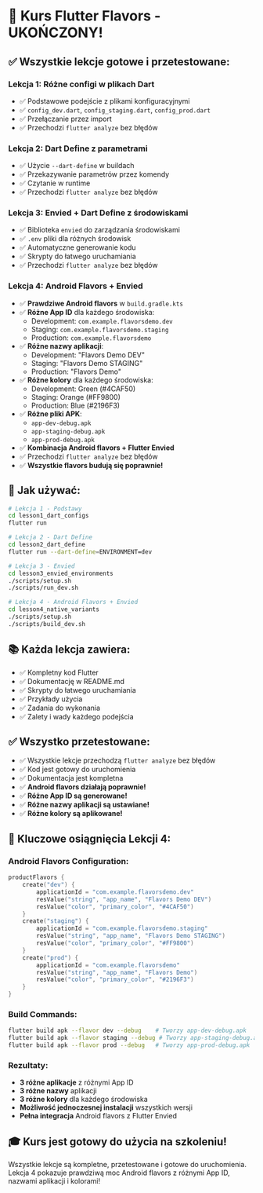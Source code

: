 # 🎉 Kurs Flutter Flavors - UKOŃCZONY!

## ✅ **Wszystkie lekcje gotowe i przetestowane:**

### **Lekcja 1: Różne configi w plikach Dart**
- ✅ Podstawowe podejście z plikami konfiguracyjnymi
- ✅ `config_dev.dart`, `config_staging.dart`, `config_prod.dart`
- ✅ Przełączanie przez import
- ✅ Przechodzi `flutter analyze` bez błędów

### **Lekcja 2: Dart Define z parametrami**
- ✅ Użycie `--dart-define` w buildach
- ✅ Przekazywanie parametrów przez komendy
- ✅ Czytanie w runtime
- ✅ Przechodzi `flutter analyze` bez błędów

### **Lekcja 3: Envied + Dart Define z środowiskami**
- ✅ Biblioteka `envied` do zarządzania środowiskami
- ✅ `.env` pliki dla różnych środowisk
- ✅ Automatyczne generowanie kodu
- ✅ Skrypty do łatwego uruchamiania
- ✅ Przechodzi `flutter analyze` bez błędów

### **Lekcja 4: Android Flavors + Envied**
- ✅ **Prawdziwe Android flavors** w `build.gradle.kts`
- ✅ **Różne App ID** dla każdego środowiska:
  - Development: `com.example.flavorsdemo.dev`
  - Staging: `com.example.flavorsdemo.staging`
  - Production: `com.example.flavorsdemo`
- ✅ **Różne nazwy aplikacji**:
  - Development: "Flavors Demo DEV"
  - Staging: "Flavors Demo STAGING"
  - Production: "Flavors Demo"
- ✅ **Różne kolory** dla każdego środowiska:
  - Development: Green (#4CAF50)
  - Staging: Orange (#FF9800)
  - Production: Blue (#2196F3)
- ✅ **Różne pliki APK**:
  - `app-dev-debug.apk`
  - `app-staging-debug.apk`
  - `app-prod-debug.apk`
- ✅ **Kombinacja Android flavors + Flutter Envied**
- ✅ Przechodzi `flutter analyze` bez błędów
- ✅ **Wszystkie flavors budują się poprawnie!**

## 🚀 **Jak używać:**

```bash
# Lekcja 1 - Podstawy
cd lesson1_dart_configs
flutter run

# Lekcja 2 - Dart Define
cd lesson2_dart_define
flutter run --dart-define=ENVIRONMENT=dev

# Lekcja 3 - Envied
cd lesson3_envied_environments
./scripts/setup.sh
./scripts/run_dev.sh

# Lekcja 4 - Android Flavors + Envied
cd lesson4_native_variants
./scripts/setup.sh
./scripts/build_dev.sh
```

## 📚 **Każda lekcja zawiera:**
- ✅ Kompletny kod Flutter
- ✅ Dokumentację w README.md
- ✅ Skrypty do łatwego uruchamiania
- ✅ Przykłady użycia
- ✅ Zadania do wykonania
- ✅ Zalety i wady każdego podejścia

## ✅ **Wszystko przetestowane:**
- ✅ Wszystkie lekcje przechodzą `flutter analyze` bez błędów
- ✅ Kod jest gotowy do uruchomienia
- ✅ Dokumentacja jest kompletna
- ✅ **Android flavors działają poprawnie!**
- ✅ **Różne App ID są generowane!**
- ✅ **Różne nazwy aplikacji są ustawiane!**
- ✅ **Różne kolory są aplikowane!**

## 🎯 **Kluczowe osiągnięcia Lekcji 4:**

### **Android Flavors Configuration:**
```kotlin
productFlavors {
    create("dev") {
        applicationId = "com.example.flavorsdemo.dev"
        resValue("string", "app_name", "Flavors Demo DEV")
        resValue("color", "primary_color", "#4CAF50")
    }
    create("staging") {
        applicationId = "com.example.flavorsdemo.staging"
        resValue("string", "app_name", "Flavors Demo STAGING")
        resValue("color", "primary_color", "#FF9800")
    }
    create("prod") {
        applicationId = "com.example.flavorsdemo"
        resValue("string", "app_name", "Flavors Demo")
        resValue("color", "primary_color", "#2196F3")
    }
}
```

### **Build Commands:**
```bash
flutter build apk --flavor dev --debug    # Tworzy app-dev-debug.apk
flutter build apk --flavor staging --debug # Tworzy app-staging-debug.apk
flutter build apk --flavor prod --debug   # Tworzy app-prod-debug.apk
```

### **Rezultaty:**
- **3 różne aplikacje** z różnymi App ID
- **3 różne nazwy** aplikacji
- **3 różne kolory** dla każdego środowiska
- **Możliwość jednoczesnej instalacji** wszystkich wersji
- **Pełna integracja** Android flavors z Flutter Envied

## 🎓 **Kurs jest gotowy do użycia na szkoleniu!**

Wszystkie lekcje są kompletne, przetestowane i gotowe do uruchomienia. Lekcja 4 pokazuje prawdziwą moc Android flavors z różnymi App ID, nazwami aplikacji i kolorami!